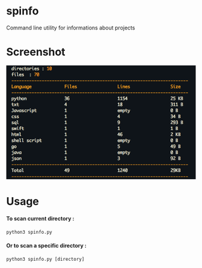 # spinfo
Command line utility for informations about projects 

# Screenshot
![spinfo](https://github.com/Ziyadsk/spinfo/blob/master/screenshots/spinfo.png)

# Usage

#### To scan current directory :
```python
python3 spinfo.py 
```
#### Or to scan a specific directory : 
```python
python3 spinfo.py [directory]
``` 

